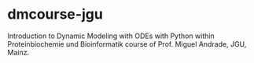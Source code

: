 # dmcourse-jgu
Introduction to Dynamic Modeling with ODEs with Python within Proteinbiochemie und Bioinformatik course of Prof. Miguel Andrade, JGU, Mainz.
